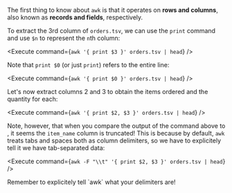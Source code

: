 <script>
import Alert from "components/Alert.svelte";
import Link from "components/Link.svelte";
import Execute from "components/Execute.svelte";
</script>

The first thing to know about `awk` is that it operates on **rows and columns**, also known as **records and fields**, respectively.

To extract the 3rd column of `orders.tsv`, we can use the `print` command and use `$n` to represent the `n`th column:

<Execute command={`awk '{ print $3 }' orders.tsv | head`} />

Note that `print $0` (or just `print`) refers to the entire line:

<Execute command={`awk '{ print $0 }' orders.tsv | head`} />

Let's now extract columns 2 and 3 to obtain the items ordered and the quantity for each:

<Execute command={`awk '{ print $2, $3 }' orders.tsv | head`} />

Note, however, that when you compare the output of the command above to <Execute command="head orders.tsv" inline />, it seems the `item_name` column is truncated! This is because by default, `awk` treats tabs and spaces both as column delimiters, so we have to explicitely tell it we have tab-separated data:

<Execute command={`awk -F "\\t" '{ print $2, $3 }' orders.tsv | head`} />

<Alert>
	Remember to explicitely tell `awk` what your delimiters are!
</Alert>
